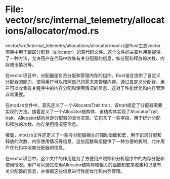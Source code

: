 # File: vector/src/internal_telemetry/allocations/allocator/mod.rs

vector/src/internal_telemetry/allocations/allocator/mod.rs是Rust生态vector项目中用于跟踪分配器（allocator）的源代码文件。这个文件的主要作用是提供了一种方法，允许用户在代码中收集有关分配器的信息，如分配和释放的次数、内存使用情况等。

在vector项目中，分配器是负责分配和管理内存的组件。Rust语言提供了自定义分配器的能力，使得用户可以按照自己的需求来管理内存。通过自定义分配器，用户可以收集有关程序中的内存分配和使用情况的信息，这对于性能优化和内存管理非常重要。

在mod.rs文件中，首先定义了一个AllocatorTrait trait，该trait规定了分配器需要实现的方法。接着定义了一个Allocator结构体，该结构体实现了AllocatorTrait trait。Allocator结构体是分配器的具体实现，它包含了一些字段，用于统计分配和释放的次数、内存使用情况等信息。

接着，mod.rs文件还定义了一些与分配器相关的辅助函数和宏，用于记录分配和释放的次数、内存使用情况等信息。这些函数和宏提供了一种方便的机制，允许用户在代码中收集分配器的信息。

在vector项目中，这个文件的作用是为了方便用户跟踪和分析程序中的内存分配和使用情况。用户可以通过使用Allocator结构体和相关的函数和宏来收集和记录有关分配器的信息，并根据这些信息进行性能优化和内存管理。

